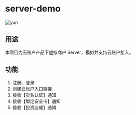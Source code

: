 # server-demo

![yun](https://www.yunzhanghu.com/img/logo.png)

## 用途

本项目为云账户产品下虚拟商户 Server，模拟并支持云账户接入。

## 功能

1. 注册、登录
1. 创建云账户入口链接
1. 接收【实名认证】通知
1. 接收【绑定安全卡】通知
1. 接收【投资达成】通知



